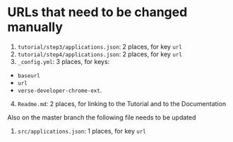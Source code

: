 # URLs that need to be changed manually
1. `tutorial/step3/applications.json`: 2 places, for key `url`
2. `tutorial/step4/applications.json`: 2 places, for key `url`
3. `_config.yml`: 3 places, for keys:
  * `baseurl`
  * `url`
  * `verse-developer-chrome-ext`.
4. `Readme.md`: 2 places, for linking to the Tutorial and to the Documentation
 
Also on the master branch the following file needs to be updated
1. `src/applications.json`: 1 places, for key `url`
